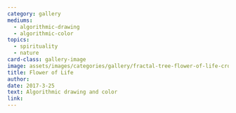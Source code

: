```yaml
---
category: gallery
mediums:
  - algorithmic-drawing
  - algorithmic-color
topics:
  - spirituality
  - nature
card-class: gallery-image
image: assets/images/categories/gallery/fractal-tree-flower-of-life-cropped-border.png
title: Flower of Life
author:
date: 2017-3-25
text: Algorithmic drawing and color
link:
---
```

